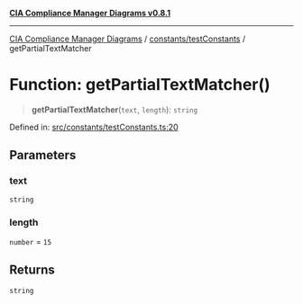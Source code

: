 [**CIA Compliance Manager Diagrams v0.8.1**](../../../README.md)

***

[CIA Compliance Manager Diagrams](../../../modules.md) / [constants/testConstants](../README.md) / getPartialTextMatcher

# Function: getPartialTextMatcher()

> **getPartialTextMatcher**(`text`, `length`): `string`

Defined in: [src/constants/testConstants.ts:20](https://github.com/Hack23/cia-compliance-manager/blob/aea527f1006de96602c10bb201453301cffe7b07/src/constants/testConstants.ts#L20)

## Parameters

### text

`string`

### length

`number` = `15`

## Returns

`string`
